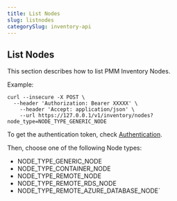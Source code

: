 ```yaml
---
title: List Nodes
slug: listnodes
categorySlug: inventory-api
---
```


## List Nodes

This section describes how to list PMM Inventory Nodes.

Example:

```shell
curl --insecure -X POST \
  --header 'Authorization: Bearer XXXXX' \
	--header 'Accept: application/json' \
	--url https://127.0.0.1/v1/inventory/nodes?node_type=NODE_TYPE_GENERIC_NODE
```

To get the authentication token, check [Authentication](ref:authentication).

Then, choose one of the following Node types:

- NODE_TYPE_GENERIC_NODE
- NODE_TYPE_CONTAINER_NODE
- NODE_TYPE_REMOTE_NODE
- NODE_TYPE_REMOTE_RDS_NODE
- NODE_TYPE_REMOTE_AZURE_DATABASE_NODE`
